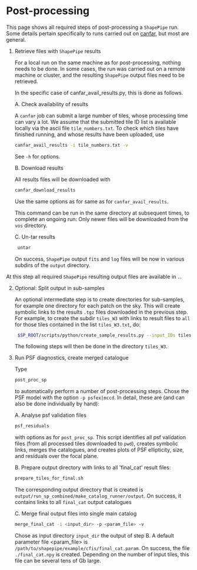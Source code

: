 # Post-processing

This page shows all required steps of post-processing a `ShapePipe` run. Some details pertain specifically to
runs carried out on [canfar](./canfar.md), but most are general.

1. Retrieve files with `ShapePipe` results

   For a local run on the same machine as for post-processing, nothing needs to be done.
   In some cases, the run was carried out on a remote machine or cluster, and the resulting `ShapePipe`
   output files need to be retrieved.
   
   In the specific case of canfar_avail_results.py, this is done as follows.
   
   A. Check availability of results

      A `canfar` job can submit a large number of tiles, whose processing time can vary a lot.
      We assume that the submitted tile ID list is available locally via the ascii file `tile_numbers.txt`. 
      To check which tiles have finished running, and whose results have been uploaded, use
      ```bash
      canfar_avail_results -i tile_numbers.txt -v
      ```
      See `-h` for options.

   B. Download results

      All results files will be downloaded with
      ```bash
      canfar_download_results
      ```
      Use the same options as for same as for `canfar_avail_results`.
      
      This command can be run in the same directory at subsequent times, to complete an ongoing run: Only newer files will be downloaded
      from the `vos` directory.
      
   C. Un-tar results
     ```bash
      untar
      ```
      On success, `ShapePipe` output `fits` and `log` files will be now in various subdirs of the `output` directory.

At this step all required `ShapePipe` resulting output files are available in `.`.

2. Optional: Split output in sub-samples

   An optional intermediate step is to create directories for sub-samples, for example one directory
   for each patch on the sky. This will create symbolic links to the results `.tgz` files downloaded in
   the previous step. For example, to create the subdir `tiles_W3` with links to result files to `all` for
   those tiles contained in the list `tiles_W3.txt`, do:
   ```bash
    $SP_ROOT/scripts/python/create_sample_results.py --input_IDs tiles_W3.txt -i . all -o tiles_W3 -v
    ```
    The following steps will then be done in the directory `tiles_W3`.

3. Run PSF diagnostics, create merged catalogue

   Type
   ```bash
   post_proc_sp
   ```
   to automatically perform a number of post-processing steps. Chose the PSF model with the option `-p psfex|mccd`. In detail, these are (and can also be
   done individually
   by hand):
   
   A. Analyse psf validation files
      ```bash
      psf_residuals
      ```
      with options as for `post_proc_sp`.
      This script identifies all psf validation files (from all processed tiles downloaded to `pwd`), creates symbolic links,
      merges the catalogues, and creates plots of PSF ellipticity, size, and residuals over the focal plane.

   B. Prepare output directory with links to all 'final_cat' result files:
      ```bash
      prepare_tiles_for_final.sh
      ```
      The corresponding output directory that is created is `output/run_sp_combined/make_catalog_runner/output`.
      On success, it contains links to all `final_cat` output catalogues

   C. Merge final output files into single main catalog
      ```bash
      merge_final_cat -i <input_dir> -p <param_file> -v
      ```
      Chose as input directory `input_dir` the output of step B. A default parameter file <param_file> is `/path/to/shapepipe/example/cfis/final_cat.param`. 
      On success, the file `./final_cat.npy` is created. Depending on the number of input tiles, this file can be several tens of Gb large. 
